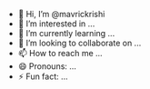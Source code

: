 - 👋 Hi, I’m @mavrickrishi
- 👀 I’m interested in ...
- 🌱 I’m currently learning ...
- 💞️ I’m looking to collaborate on ...
- 📫 How to reach me ...
- 😄 Pronouns: ...
- ⚡ Fun fact: ...

<!---
mavrickrishi/mavrickrishi is a ✨ special ✨ repository because its `README.md` (this file) appears on your GitHub profile.
You can click the Preview link to take a look at your changes.
--->
